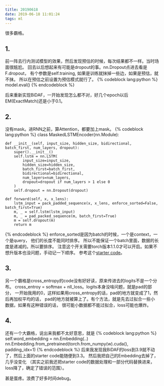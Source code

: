 ```yaml
---
title: 20190618
date: 2019-06-18 11:01:24
tags: ml
---
```


很多霸格。

## 1.
前一阵去行内测试模型的效果，然后发现预估的时候，每次结果都不一样。当时场面很尴尬。
回去以后想起来有可能是dropout的事。nn.Dropout点进去看是F.dropout，
有个参数是self.training, 如果是训练就抹掉一些边，如果是预估，就不抹。
所以在预估之前设置为预估模式就行了。
{% codeblock lang:python %}
model.eval()
{% endcodeblock %}

后来重新实现BiDAF，一开始发现怎么都不对，好几个epoch以后EM(ExactMatch)还是小于0.1。

## 2.
没有mask。进RNN之前，算Attention，都要加上mask。
{% codeblock lang:python %}
class MaskedLSTMEncoder(nn.Module):

    def __init__(self, input_size, hidden_size, bidirectional, batch_first, num_layers, dropout):
        super().__init__()
        self.lstm = nn.LSTM(
            input_size=input_size,
            hidden_size=hidden_size,
            batch_first=batch_first,
            bidirectional=bidirectional,
            num_layers=num_layers,
            dropout=dropout if num_layers > 1 else 0
        )
        self.dropout = nn.Dropout(dropout)

    def forward(self, x, x_lens):
        lstm_input = pack_padded_sequence(x, x_lens, enforce_sorted=False, batch_first=True)
        m, _ = self.lstm(lstm_input)
        m, _ = pad_packed_sequence(m, batch_first=True)
        m = self.dropout(m)
        return m
{% endcodeblock %}
enforce_sorted是因为batch的时候，一个是context，一个是query，
他们的长度不能同时排序。
所以不能保证一个batch里面，数据的长度是递减的。所以要排序。
注意这个开关需要torch版本1.1.0才可以开启。如果不想升版本也没问题，手动记一下顺序。
参考这个[starter code](https://github.com/chrischute/squad])。


## 3.
另一个霸格是cross_entropy的code没有好好读，原来传进去的logits不是一个分布。
cross_entroy = softmax + nll_loss。logits本身没啥问题，就是pad的部分，
一开始我用的0，这样如果用cross_entropy的话，pad的地方就变成了1，然后再加权平均的话，
pad的地方就被算上了。有个方法，就是先去过拟合一些小数据，如果有这种错误的话，
很可能小数据都不能过拟合，loss可能也爆炸。

## 4.
还有一个大霸格，说出来我都不太好意思，就是
{% codeblock lang:python %}
self.word_embedding = nn.Embedding(..)
nn.Embedding.from_pretrained(torch.from_numpy(w).cuda(), padding_idx=1)
{% endcodeblock %}
后来我发现我BiDAF的loss到3.9就不动了，然后上面的starter code能随便到3.3。
然后我把自己的Embedding去掉了，几乎没变化
（其实之前我还把starter code的数据处理和一部分代码替换进来，loss降了，确定了错误的范围）。

甚是蛋疼。浪费了好多时间debug。
